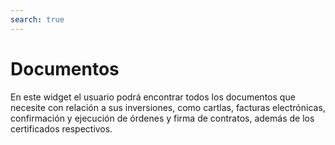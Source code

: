 ```yaml
---
search: true
---
```


# Documentos

En este widget el usuario podrá encontrar todos los documentos que necesite con relación a sus inversiones, como cartlas, facturas electrónicas, confirmación y ejecución de órdenes y firma de contratos, además de los certificados respectivos.

<iframe id="widgetFrameDocumentosES" src="https://widgets-es.modyo.com/inversiones/documentos" width="100%"  frameBorder="0"  style="visibility:hidden;overflow:auto;margin-top:20px;"/>

| Funcionalidad                       | Descripción                                                                                                                                                                                                                                |
|-------------------------------------|--------------------------------------------------------------------------------------------------------------------------------------------------------------------------------------------------------------------------------------------|
| Cartolas Patrimoniales Consolidadas | Muestra un listado con las cartolas patrimoniales disponibles.                                                                                                                                                                             |
| Facturas                            | Muestra el listado de facturas electrónicas por las operaciones instruidas. Permite la recuperación de la factura en formato PDF, para su visualización, impresión y/o descarga.                                                           |
| Confirmación de Órdenes             | Muestra un listado con los documentos de órdenes realizadas, disponibles en formato PDF.                                                                                                                                                   |
| Ejecución de Órdenes (1.985)        | Entrega la información de la ejecución de las órdenes del cliente y que está indicada en la circular 1985 de la SVS.                                                                                                                       |
| Firma de Contratos Electrónicos     | Permite ver los contratos que se deben firmar, ya sea porque son nuevos o porque existen versiones nuevas o actualizadas de éstos. Permite revisar los contratos en pantalla y proceder a firmarlos directamente con la clave de internet. |
| Tabla de riesgos por Producto       | Tabla con descripción de productos y su clasificación de riesgo.                                                                                                                                                                           |
| Certificados Tributarios            | Muestra un listado de certificados tributarios que están en formato PDF, para su visualización, impresión y/o descarga.                                                                                                                    |


<script>

  export default {
    mounted() {

      function setIframeHeightCO(id, ht) {
          var ifrm = document.getElementById(id);
          if(ifrm) {
            ifrm.style.visibility = 'hidden';
            // some IE versions need a bit added or scrollbar appears
            ifrm.style.height = ht + 4 + "px";
            ifrm.style.visibility = 'visible';
          }
      }


      // iframed document sends its height using postMessage
      function handleDocHeightMsg(e) {
          // check origin
          if ( e.origin === 'https://widgets-es.modyo.com' ) {
              // parse data
              var data = JSON.parse( e.data );

              console.log('data:', data)
              // check data object
              if ( data['docHeight'] ) {
                  setIframeHeightCO( 'widgetFrameDocumentosES', data['docHeight'] );
              } else {
                  setIframeHeightCO( 'widgetFrameDocumentosES', 700 );
              }
          }
      }

      // assign message handler
      if ( window.addEventListener ) {
          window.addEventListener('message', handleDocHeightMsg, false);
      }
    }
  }

</script>
